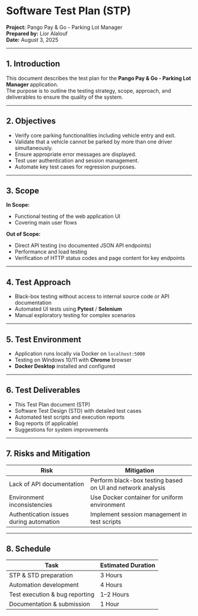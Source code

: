 # Software Test Plan (STP)

**Project:** Pango Pay & Go - Parking Lot Manager  
**Prepared by:** Lior Alalouf  
**Date:** August 3, 2025  

---

## 1. Introduction

This document describes the test plan for the **Pango Pay & Go - Parking Lot Manager** application.  
The purpose is to outline the testing strategy, scope, approach, and deliverables to ensure the quality of the system.

---

## 2. Objectives

- Verify core parking functionalities including vehicle entry and exit.  
- Validate that a vehicle cannot be parked by more than one driver simultaneously.  
- Ensure appropriate error messages are displayed.  
- Test user authentication and session management.  
- Automate key test cases for regression purposes.

---

## 3. Scope

**In Scope:**

- Functional testing of the web application UI  
- Covering main user flows  

**Out of Scope:**

- Direct API testing (no documented JSON API endpoints)  
- Performance and load testing  
- Verification of HTTP status codes and page content for key endpoints  

---

## 4. Test Approach

- Black-box testing without access to internal source code or API documentation  
- Automated UI tests using **Pytest** / **Selenium**  
- Manual exploratory testing for complex scenarios  

---

## 5. Test Environment

- Application runs locally via Docker on `localhost:5000`  
- Testing on Windows 10/11 with **Chrome** browser  
- **Docker Desktop** installed and configured  

---

## 6. Test Deliverables

- This Test Plan document (STP)  
- Software Test Design (STD) with detailed test cases  
- Automated test scripts and execution reports  
- Bug reports (if applicable)  
- Suggestions for system improvements  

---

## 7. Risks and Mitigation

| **Risk**                           | **Mitigation**                                                  |
|------------------------------------|------------------------------------------------------------------|
| Lack of API documentation          | Perform black-box testing based on UI and network analysis       |
| Environment inconsistencies        | Use Docker container for uniform environment                     |
| Authentication issues during automation | Implement session management in test scripts               |

---

## 8. Schedule

| **Task**                     | **Estimated Duration** |
|-----------------------------|-------------------------|
| STP & STD preparation       | 3 Hours                |
| Automation development      | 4 Hours                |
| Test execution & bug reporting | 1–2 Hours             |
| Documentation & submission  | 1 Hour                 |

